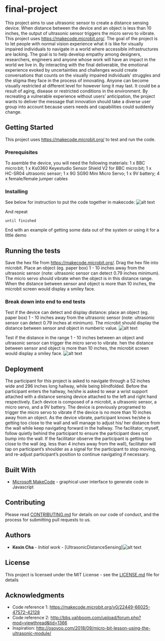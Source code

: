 # final-project

This project aims to use ultrasonic sensor to create a distance sensing device. When distance between the device and an object is less than 10 inches, the output of ultrasonic sensor triggers the micro servo to vibrate. This project uses https://makecode.microbit.org/. The goal of the project is to let people with normal vision experience what it is like for visually impaired individuals to navigate in a world where accessible infrastructures are lacking. The goal is to help develop empathy among designers, researchers, engineers and anyone whose work will have an impact in the world we live in. By interacting with the final deliverable, the emotional experience evoked by uncertainties and challenges would create conversations that counts on the visually impaired individuals’ struggles and the stigma they face in the process of innovating. Anyone can become visually restricted at different level for however long it may last. It could be a result of aging, disease or restricted conditions in the environment. By recreating a vulnerable experience without users’ anticipation, the project wants to deliver the message that innovation should take a diverse user group into account because users needs and capabilities could suddenly change.

## Getting Started

This project uses https://makecode.microbit.org/ to test and run the code.

### Prerequisites

To asemble the device, you will need the following materials: 1 x BBC micro:bit; 1 x Ks0360 Keyestudio Sensor Shield V2 for BBC micro:bit; 1 x HC-SR04 ultrasonic sensor; 1 x 9G SG90 Mini Micro Servo; 1 x 9V battery; 4 x female/female jumper cables

### Installing

See below for instruction to put the code together in makecode: 
![alt text](https://github.com/kxcha/final-project/blob/master/makecode_instruction.png)

And repeat

```
until finished
```

End with an example of getting some data out of the system or using it for a little demo

## Running the tests
Save the hex file from https://makecode.microbit.org/. Drag the hex file into microbit. 
Place an object (eg. paper box) 1 - 10 inches away from the ultrasonic sensor (note: ultrasonic sensor can detect 0.79 inches minimum). The micro servo should vibrate when the object is in this distance range. When the distance between sensor and object is more than 10 inches, the microbit screen would display a smiley face.

### Break down into end to end tests
Test if the device can detect and display distance: place an object (eg. paper box) 1 - 10 inches away from the ultrasonic sensor (note: ultrasonic sensor can detect 0.79 inches at minimum). The microbit should display the distance between sensor and object in numberic value.
![alt text](https://github.com/kxcha/final-project/blob/master/distance_sensing_test.png)

Test if the distance in the range 1 - 10 inches between an object and ultrasonic sensor can trigger the micro servo to vibrate. hen the distance between sensor and object is more than 10 inches, the microbit screen would display a smiley face.
![alt text](https://github.com/kxcha/final-project/blob/master/final_makecode.png)

## Deployment

The participant for this project is asked to navigate through a 52 inches wide and 296 inches long hallway, while being blindfolded.  Before the participant enters the hallway, he/she is asked to wear a wrist support attached with a distance sensing device attached to the left and right hand respectively. Each device is composed of a microbit, a ultrasonic sensor, a micro servo, and a 9V battery. The device is previously programed to trigger the micro servo to vibrate if the device is no more than 10 inches away from an object. As the device vibrate, participant knows he/she is getting too close to the wall and will manage to adjust his/ her distance from the wall while keep navigating forward in the hallway. The facilitator, myself, follow quietly behind the participant to ensure the participant does not bump into the wall. If the facilitator observe the participant is getting too close to the wall (eg. less than 4 inches away from the wall), facilitator will tap on participant’s shoulder as a signal for the participant to stop moving, and re-adjust participant’s position to continue navigating if necessary.

## Built With

* [Microsoft MakeCode](https://makecode.microbit.org/) - graphical user interface to generate code in Javascript

## Contributing

Please read [CONTRIBUTING.md](https://gist.github.com/PurpleBooth/b24679402957c63ec426) for details on our code of conduct, and the process for submitting pull requests to us.

## Authors
* **Kexin Cha** - *Initial work* - [UltrasonicDistanceSensing]![alt text](https://github.com/kxcha/final-project/blob/master/final_makecode.png)

## License

This project is licensed under the MIT License - see the [LICENSE.md](LICENSE.md) file for details

## Acknowledgments

* Code reference 1: https://makecode.microbit.org/v0/22449-66025-47572-42128
* Code reference 2: http://bbs.yahboom.com/upload/forum.php?mod=viewthread&tid=1366
* Inspiration: http://osoyoo.com/2018/09/micro-bit-lesson-using-the-ultrasonic-module/

